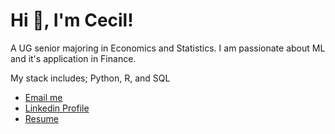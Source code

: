 <h1>Hi 👋, I'm Cecil! </h1> 
<p>A UG senior majoring in Economics and Statistics. I am passionate about ML and it's application in Finance.</p>
<p>My stack includes; Python, R, and SQL</a></p>
<p>
<ul>
    <li> <a href="https://twitter.com/xcxoo5" target="blank"> Email me </a> </li>
    <li> <a href="https://linkedin.com/in/kelvin-newman-09b961255" target="blank"> Linkedin Profile </a> </li>
    <li> <a href="https://drive.google.com/file/d/1n5Riq1Cp6_23Rid6XfEosTVfBgqTqMPO/view?usp=drive_link"> Resume </a></li>
</ul>
</p>
